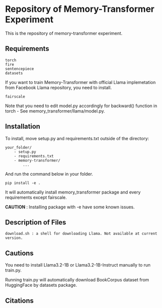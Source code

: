 # Repository of Memory-Transformer Experiment
This is the repository of memory-transformer experiment.

## Requirements

    torch
    fire
    sentencepiece
    datasets

If you want to train Memory-Transformer with official Llama implemetation from Facebook Llama repository, you need to install.

    fairscale
Note that you need to edit model.py accordingly for backward() function in torch - See memory_transformer/llama/model.py.

## Installation
To install, move setup.py and requirements.txt outside of the directory:
    
    your_folder/
        - setup.py
        - requirements.txt
        - memory-transformer/
            ...

And run the command below in your folder.

    pip install -e .
It will automatically install memory_transformer package and every requirements except fairscale.

**CAUTION** : Installing package with -e have some known issues.

## Description of Files

    download.sh : a shell for downloading Llama. Not available at current version.
## Cautions
You need to install Llama3.2-1B or Llama3.2-1B-Instruct manually to run train.py.

Running train.py will automatically download BookCorpus dataset from HuggingFace by datasets package.

## Citations
